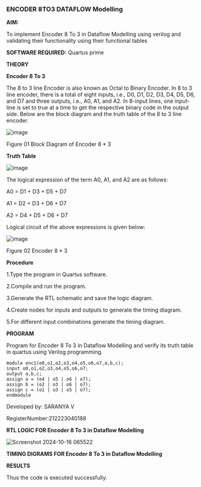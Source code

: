 ### ENCODER 8TO3 DATAFLOW Modelling

**AIM:**

To implement  Encoder 8 To 3 in Dataflow Modelling using verilog and validating their functionality using their functional tables

**SOFTWARE REQUIRED:** Quartus prime

**THEORY**

**Encoder 8 To 3**

The 8 to 3 line Encoder is also known as Octal to Binary Encoder. In 8 to 3 line encoder, there is a total of eight inputs, i.e., D0, D1, D2, D3, D4, D5, D6, and D7 and three outputs, i.e., A0, A1, and A2. In 8-input lines, one input-line is set to true at a time to get the respective binary code in the output side. Below are the block diagram and the truth table of the 8 to 3 line encoder.

![image](https://github.com/naavaneetha/ENCODER8TO3DATAFLOW/assets/154305477/0bc242c1-eb9e-4c47-afe5-30428470efc3)

Figure 01  Block Diagram of Encoder 8 * 3

**Truth Table**

![image](https://github.com/naavaneetha/ENCODER8TO3DATAFLOW/assets/154305477/35496b14-ae6e-4cd1-9abd-d6736b576575)

The logical expression of the term A0, A1, and A2 are as follows:

A0 = D1 + D3 + D5 + D7

A1 = D2 + D3 + D6 + D7

A2 = D4 + D5 + D6 + D7

Logical circuit of the above expressions is given below:

![image](https://github.com/naavaneetha/ENCODER8TO3DATAFLOW/assets/154305477/95acaee6-c873-4c75-89eb-ef09fb158053)

Figure 02  Encoder 8 * 3

**Procedure**

1.Type the program in Quartus software. 

2.Compile and run the program. 

3.Generate the RTL schematic and save the logic diagram. 

4.Create nodes for inputs and outputs to generate the timing diagram. 

5.For different input combinations generate the timing diagram.

**PROGRAM**

Program for Encoder 8 To 3 in Dataflow Modelling and verify its truth table in quartus using Verilog programming. 
```
module enc1(o0,o1,o2,o3,o4,o5,o6,o7,a,b,c);
input o0,o1,o2,o3,o4,o5,o6,o7;
output a,b,c;
assign a = (o4 | o5 | o6 | o7);
assign b = (o2 | o3 | o6 | o7);
assign c = (o1 | o3 | o5 | o7);
endmodule
```

Developed by: SARANYA V

RegisterNumber:212223040188


**RTL LOGIC FOR Encoder 8 To 3 in Dataflow Modelling**

![Screenshot 2024-10-16 065522](https://github.com/user-attachments/assets/c1eb8be4-3cbf-4d43-83a1-38384a76a0de)


**TIMING DIGRAMS FOR Encoder 8 To 3 in Dataflow Modelling**

**RESULTS**

Thus the code is executed successfully.



